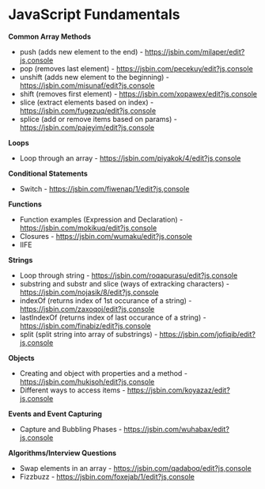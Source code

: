 # JavaScript Fundamentals 

**Common Array Methods**
* push (adds new element to the end) - https://jsbin.com/milaper/edit?js,console
* pop (removes last element) - https://jsbin.com/pecekuy/edit?js,console
* unshift (adds new element to the beginning) - https://jsbin.com/misunaf/edit?js,console
* shift (removes first element) - https://jsbin.com/xopawex/edit?js,console
* slice (extract elements based on index) - https://jsbin.com/fugezuq/edit?js,console
* splice (add or remove items based on params) - https://jsbin.com/pajeyim/edit?js,console

**Loops**
* Loop through an array - https://jsbin.com/piyakok/4/edit?js,console

**Conditional Statements**
* Switch - https://jsbin.com/fiwenap/1/edit?js,console

**Functions**
* Function examples (Expression and Declaration) - https://jsbin.com/mokikuq/edit?js,console
* Closures - https://jsbin.com/wumaku/edit?js,console
* IIFE

**Strings**
* Loop through string - https://jsbin.com/roqapurasu/edit?js,console
* substring and substr and slice (ways of extracking characters) - https://jsbin.com/nojasik/8/edit?js,console
* indexOf (returns index of 1st occurance of a string) - https://jsbin.com/zaxoqoj/edit?js,console
* lastIndexOf (returns index of last occurance of a string) - https://jsbin.com/finabiz/edit?js,console
* split (split string into array of substrings) - https://jsbin.com/jofiqib/edit?js,console

**Objects**
* Creating and object with properties and a method - https://jsbin.com/hukisoh/edit?js,console
* Different ways to access items - https://jsbin.com/koyazaz/edit?js,console

**Events and Event Capturing**
* Capture and Bubbling Phases - https://jsbin.com/wuhabax/edit?js,console


**Algorithms/Interview Questions**
* Swap elements in an array - https://jsbin.com/qadaboq/edit?js,console
* Fizzbuzz - https://jsbin.com/foxejab/1/edit?js,console





